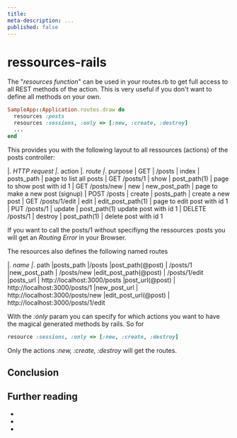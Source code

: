 ```yaml
---
title:
meta-description: ...
published: false
---
```

# ressources-rails
The "_resources function_" can be used in your routes.rb to get full access to all REST methods of the action. This is very useful if you don't want to define all methods on your own.


```ruby
SampleApp::Application.routes.draw do
  resources :posts
  resources :sessions, :only => [:new, :create, :destroy]
  ...
end
```

This provides you with the following layout to all ressources (actions) of the posts controller:

|_. HTTP request |_. action |_. route |_. purpose
| GET | /posts | index | posts_path | page to list all posts
| GET /posts/1 | show | post_path(1) | page to show post with id 1
| GET /posts/new | new | new_post_path | page to make a new post (signup)
| POST  /posts | create | posts_path | create a new post
| GET /posts/1/edit | edit | edit_post_path(1) | page to edit post with id 1
| PUT /posts/1 | update | post_path(1)  update post with id 1
| DELETE  /posts/1 | destroy | post_path(1) |  delete post with id 1

If you want to call the posts/1 without specifiyng the ressources :posts you will get an _Routing Error_ in your Browser.

The resources also defines the following named routes

|_. name |_. path
|posts_path |/posts
|post_path(@post) | /posts/1
|new_post_path | /posts/new
|edit_post_path(@post) | /posts/1/edit
|posts_url | http://localhost:3000/posts
|post_url(@post) | http://localhost:3000/posts/1
|new_post_url | http://localhost:3000/posts/new
|edit_post_url(@post) | http://localhost:3000/posts/1/edit

With the _:only_ param you can specify for which actions you want to have the magical generated methods by rails. So for

```ruby
resource :sessions, :only => [:new, :create, :destroy]
```

Only the actions _:new, :create, :destroy_ will get the routes.



## Conclusion

## Further reading

-
-
-


